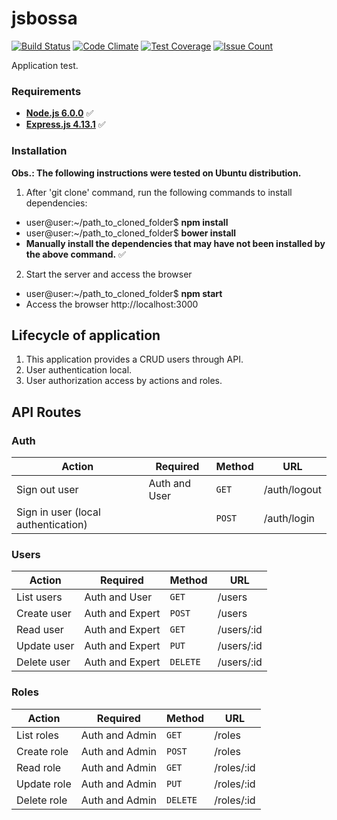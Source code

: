 # jsbossa
[![Build Status](https://travis-ci.org/ProjetosIFPB/RAD_Project.svg?branch=master)](https://travis-ci.org/laerciosb/jsbossa)
[![Code Climate](https://codeclimate.com/github/laerciosb/jsbossa/badges/gpa.svg)](https://codeclimate.com/github/laerciosb/jsbossa)
[![Test Coverage](https://codeclimate.com/github/laerciosb/jsbossa/badges/coverage.svg)](https://codeclimate.com/github/laerciosb/jsbossa/coverage)
[![Issue Count](https://codeclimate.com/github/laerciosb/jsbossa/badges/issue_count.svg)](https://codeclimate.com/github/laerciosb/jsbossa)

Application test.

### Requirements ###

* **[Node.js 6.0.0](http://nodejs.org/en/)** :white_check_mark:
* **[Express.js 4.13.1](http://expressjs.com/pt-br/)** :white_check_mark:

### Installation ###

**Obs.: The following instructions were tested on Ubuntu distribution.**

1. After 'git clone' command, run the following commands to install dependencies:
  - user@user:~/path_to_cloned_folder$ **npm install**
  - user@user:~/path_to_cloned_folder$ **bower install**
  - **Manually install the dependencies that may have not been installed by the above command.** :white_check_mark:

2. Start the server and access the browser
  - user@user:~/path_to_cloned_folder$ **npm start**
  - Access the browser http://localhost:3000

## Lifecycle of application ##

1. This application provides a CRUD users through API.
2. User authentication local.
3. User authorization access by actions and roles.

## API Routes ##

### Auth ###
|   Action                                 | Required          | Method    | URL                                               
| -----------------------------------------|-------------------|-----------|----------------------------------------------------- 
|   Sign out user                          | Auth and User     |  `GET`    | /auth/logout
|   Sign in user (local authentication)    |                   |  `POST`   | /auth/login

### Users ###
|   Action                                 | Required          | Method    | URL                                               
| -----------------------------------------|-------------------|-----------|----------------------------------------------------- 
|   List users                             | Auth and User     |  `GET`    | /users
|   Create user                            | Auth and Expert   |  `POST`   | /users
|   Read user                              | Auth and Expert   |  `GET`    | /users/:id
|   Update user                            | Auth and Expert   |  `PUT`    | /users/:id
|   Delete user                            | Auth and Expert   |  `DELETE` | /users/:id

### Roles ###
|   Action                                 | Required          | Method    | URL
| -----------------------------------------|-------------------|-----------|-----------------------------------------------------
|   List roles                             | Auth and Admin    |  `GET`    | /roles
|   Create role                            | Auth and Admin    |  `POST`   | /roles
|   Read role                              | Auth and Admin    |  `GET`    | /roles/:id
|   Update role                            | Auth and Admin    |  `PUT`    | /roles/:id
|   Delete role                            | Auth and Admin    |  `DELETE` | /roles/:id
